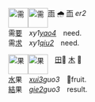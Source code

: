 <img id=需 alt=需 height=40 src=https://f.2cn.cn/hanzi/svg/9700.svg
align=top><img id=需 alt=需 height=40 src=https://f.2cn.cn/a/zi-svg/9700swjz16359.svg
align=top>[雨]() 🌧 [而]() _er2_   
需[要]()　_xy1[yao4]()_　need.   
需[求]()　_xy1[qiu2]()_　need.   

<img id=果 alt=果 height=40 src=https://f.2cn.cn/hanzi/svg/679C.svg
align=top><img id=果 alt=果 height=40 src=https://f.2cn.cn/a/zi-svg/679Cswjz7509.svg
align=top>　[田]()🌾 [木]() 🌳   
[水]()果　_[xui3]()guo3_　🍊fruit.   
[結]()果　_[gie2]()guo3_　result.   
